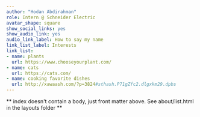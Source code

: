 ```yaml
---
author: "Hodan Abdirahman"
role: Intern @ Schneider Electric
avatar_shape: square
show_social_links: yes
show_audio_link: yes
audio_link_label: How to say my name
link_list_label: Interests
link_list:
- name: plants
  url: https://www.chooseyourplant.com/
- name: cats
  url: https://cats.com/
- name: cooking favorite dishes
  url: http://xawaash.com/?p=3824#sthash.P71gZfc2.dlgxkm29.dpbs
---
```


\*\* index doesn't contain a body, just front matter above. See about/list.html in the layouts folder \*\*
